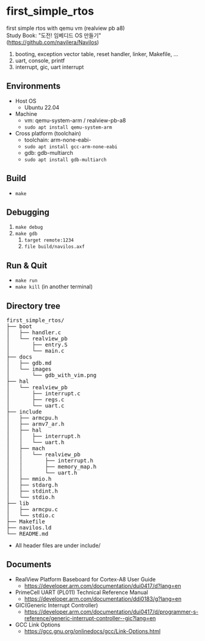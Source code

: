 # first_simple_rtos
first simple rtos with qemu vm (realview pb a8)  
Study Book: "도전! 임베디드 OS 만들기"  
(https://github.com/navilera/Navilos)

1. booting, exception vector table, reset handler, linker, Makefile, ...
2. uart, console, printf
3. interrupt, gic, uart interrupt

## Environments
- Host OS
  + Ubuntu 22.04
- Machine
  + vm: qemu-system-arm / realview-pb-a8
  + `sudo apt install qemu-system-arm`
- Cross platform (toolchain)
  + toolchain: arm-none-eabi-
  + `sudo apt install gcc-arm-none-eabi`
  + gdb: gdb-multiarch
  + `sudo apt install gdb-multiarch`

## Build
- `make`

## Debugging
1. `make debug`
2. `make gdb`
    1. `target remote:1234`
    2. `file build/navilos.axf`

## Run & Quit
- `make run`
- `make kill` (in another terminal)
  
## Directory tree
<pre>
first_simple_rtos/  
├── boot
│   ├── handler.c
│   └── realview_pb
│       ├── entry.S
│       └── main.c
├── docs
│   ├── gdb.md
│   └── images
│       └── gdb_with_vim.png
├── hal
│   └── realview_pb
│       ├── interrupt.c
│       ├── regs.c
│       └── uart.c
├── include
│   ├── armcpu.h
│   ├── armv7_ar.h
│   ├── hal
│   │   ├── interrupt.h
│   │   └── uart.h
│   ├── mach
│   │   └── realview_pb
│   │       ├── interrupt.h
│   │       ├── memory_map.h
│   │       └── uart.h
│   ├── mmio.h
│   ├── stdarg.h
│   ├── stdint.h
│   └── stdio.h
├── lib
│   ├── armcpu.c
│   └── stdio.c
├── Makefile
├── navilos.ld
└── README.md
</pre>

- All header files are under include/

## Documents
- RealView Platform Baseboard for Cortex-A8 User Guide
    + https://developer.arm.com/documentation/dui0417/d?lang=en
- PrimeCell UART (PL011) Technical Reference Manual
    + https://developer.arm.com/documentation/ddi0183/g?lang=en
- GIC(Generic Interrupt Controller)
    + https://developer.arm.com/documentation/dui0417/d/programmer-s-reference/generic-interrupt-controller--gic?lang=en
- GCC Link Options
    + https://gcc.gnu.org/onlinedocs/gcc/Link-Options.html
